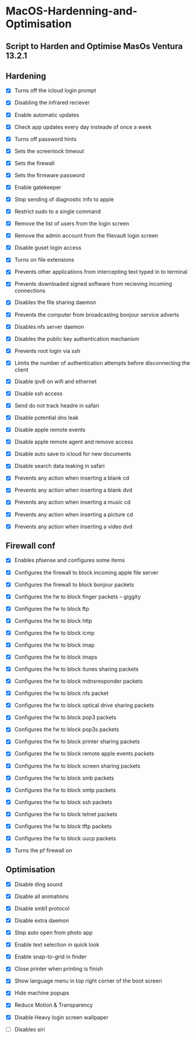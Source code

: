 # MacOS-Hardenning-and-Optimisation

Script to Harden and Optimise MasOs Ventura 13.2.1
-------------------------------


Hardening
-------------------------------

- [X] Turns off the icloud login prompt
- [x] Disabling the infrared reciever
- [x] Enable automatic updates
- [x] Check app updates every day insteade of once a week
- [x] Turns off password hints
- [x] Sets the screenlock timeout
- [x] Sets the firewall
- [x] Sets the firmware password
- [x] Enable gatekeeper
- [x] Stop sending of diagnostic info to apple
- [x] Restrict sudo to a single command
- [x] Remove the list of users from the login screen
- [x] Remove the admin account from the filevault login screen
- [x] Disable guset login access
- [x] Turns on file extensions
- [x] Prevents other applications from intercepting text typed in to terminal
- [x] Prevents downloaded signed software from recieving incoming connections
- [x] Disables the file sharing daemon
- [x] Prevents the computer from broadcasting bonjour service adverts
- [x] Disables nfs server daemon
- [x] Disables the public key authentication mechanism
- [x] Prevents root login via ssh
- [x] Limits the number of authentication attempts before disconnecting the client
- [x] Disable ipv6 on wifi and ethernet
- [x] Disable ssh access
- [x] Send do not track headre in safari
- [x] Disable potential dns leak
- [x] Disable apple remote events
- [x] Disable apple remote agent and remove access
- [x] Disable auto save to icloud for new documents
- [x] Disable search data leaking in safari
- [x] Prevents any action when inserting a blank cd
- [x] Prevents any action when inserting a blank dvd
- [x] Prevents any action when inserting a music cd
- [x] Prevents any action when inserting a picture cd
- [x] Prevents any action when inserting a video dvd


Firewall conf 
-------------------------------

- [x] Enables pfsense and configures some items
- [x] Configures the firewall to block incoming apple file server
- [x] Configures the firewall to block bonjour packets
- [x] Configures the fw to block finger packets – giggity
- [x] Configures the fw to block ftp
- [x] Configures the fw to block http
- [x] Configures the fw to block icmp
- [x] Configures the fw to block imap
- [x] Configures the fw to block imaps
- [x] Configures the fw to block itunes sharing packets
- [x] Configures the fw to block mdnsresponder packets
- [x] Configures the fw to block nfs packet
- [x] Configures the fw to block optical drive sharing packets
- [x] Configures the fw to block pop3 packets
- [x] Configures the fw to block pop3s packets
- [x] Configures the fw to block printer sharing packets
- [x] Configures the fw to block remote apple events packets
- [x] Configures the fw to block screen sharing packets
- [x] Configures the fw to block smb packets
- [x] Configures the fw to block smtp packets
- [x] Configures the fw to block ssh packets
- [x] Configures the fw to block telnet packets
- [x] Configures the fw to block tftp packets
- [x] Configures the fw to block uucp packets
- [x] Turns the pf firewall on


Optimisation
-------------------------------

- [x] Disable ding sound
- [x] Disable all animations
- [x] Disable smb1 protocol
- [x] Disable extra daemon
- [x] Stop auto open from photo app
- [x] Enable text selection in quick look
- [x] Enable snap-to-grid in finder
- [x] Close printer when printing is finish
- [x] Show language menu in top right corner of the boot screen
- [x] Hide machine popups
- [x] Reduce Motion & Transparency
- [x] Disable Heavy login screen wallpaper


- [ ] Disables siri
